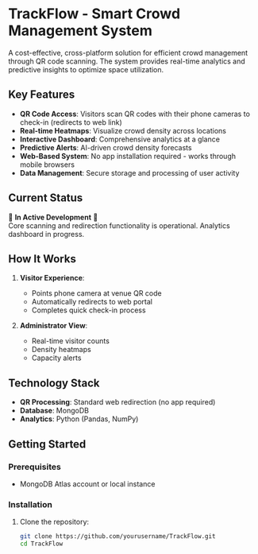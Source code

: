 # TrackFlow - Smart Crowd Management System

A cost-effective, cross-platform solution for efficient crowd management through QR code scanning. The system provides real-time analytics and predictive insights to optimize space utilization.

## Key Features

- **QR Code Access**: Visitors scan QR codes with their phone cameras to check-in (redirects to web link)
- **Real-time Heatmaps**: Visualize crowd density across locations
- **Interactive Dashboard**: Comprehensive analytics at a glance
- **Predictive Alerts**: AI-driven crowd density forecasts
- **Web-Based System**: No app installation required - works through mobile browsers
- **Data Management**: Secure storage and processing of user activity

## Current Status
🚧 **In Active Development** 🚧  
Core scanning and redirection functionality is operational. Analytics dashboard in progress.

## How It Works

1. **Visitor Experience**:
   - Points phone camera at venue QR code
   - Automatically redirects to web portal
   - Completes quick check-in process

2. **Administrator View**:
   - Real-time visitor counts
   - Density heatmaps
   - Capacity alerts

## Technology Stack

- **QR Processing**: Standard web redirection (no app required)
- **Database**: MongoDB
- **Analytics**: Python (Pandas, NumPy)


## Getting Started

### Prerequisites

- MongoDB Atlas account or local instance

### Installation

1. Clone the repository:
   ```bash
   git clone https://github.com/yourusername/TrackFlow.git
   cd TrackFlow
